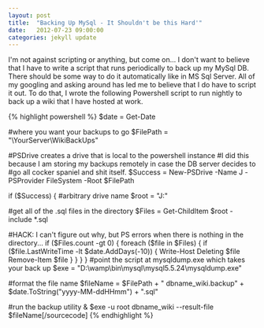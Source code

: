 ```yaml
---
layout: post
title:  "Backing Up MySql - It Shouldn't be this Hard'"
date:   2012-07-23 09:00:00
categories: jekyll update
---
```

I'm not against scripting or anything, but come on... I don't want to believe that I have to write a script that runs periodically to back up my MySql DB. There should be some way to do it automatically like in MS Sql Server. All of my googling and asking around has led me to believe that I do have to script it out. To do that, I wrote the following Powershell script to run nightly to back up a wiki that I have hosted at work.

{% highlight powershell %}
$date = Get-Date

#where you want your backups to go
$FilePath = "\\YourServer\WikiBackUps\"

#PSDrive creates a drive that is local to the powershell instance
#I did this because I am storing my backups remotely in case the DB server decides to
#go all cocker spaniel and shit itself.
$Success = New-PSDrive -Name J -PSProvider FileSystem -Root $FilePath

if ($Success)
{
  #arbitrary drive name
  $root = "J:\"

  #get all of the .sql files in the directory
  $Files = Get-ChildItem $root -include *.sql

  #HACK: I can't figure out why, but PS errors when there is nothing in the directory...
  if ($Files.count -gt 0)
  {
    foreach ($file in $Files)
    {
      if ($file.LastWriteTime -lt $date.AddDays(-10))
      {
        Write-Host Deleting $file
        Remove-Item $file
      }
    }
  }
}
#point the script at mysqldump.exe which takes your back up
$exe = "D:\wamp\bin\mysql\mysql5.5.24\mysqldump.exe"

#format the file name
$fileName = $FilePath + " dbname_wiki.backup" + $date.ToString("yyyy-MM-ddHHmm") + ".sql"

#run the backup utility
& $exe -u root dbname_wiki --result-file $fileName[/sourcecode]
{% endhighlight %}
